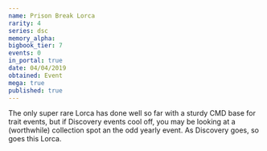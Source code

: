 ```yaml
---
name: Prison Break Lorca
rarity: 4
series: dsc
memory_alpha:
bigbook_tier: 7
events: 0
in_portal: true
date: 04/04/2019
obtained: Event
mega: true
published: true
---
```


The only super rare Lorca has done well so far with a sturdy CMD base for trait events, but if Discovery events cool off, you may be looking at a (worthwhile) collection spot an the odd yearly event. As Discovery goes, so goes this Lorca.
